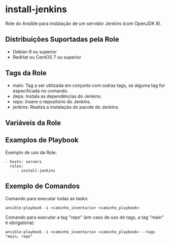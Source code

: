 install-jenkins
=========

Role do Ansible para instalação de um servidor Jenkins (com OpenJDK 8).

Distribuições Suportadas pela Role
------------

- Debian 9 ou superior
- RedHat ou CentOS 7 ou superior

Tags da Role 
--------------

- main: Tag a ser utilizada em conjunto com outras tags, se alguma tag for especificada no comando.
- deps: Instala as dependências do Jenkins.
- repo: Insere o repositório do Jenkins.
- jenkins: Realiza a instalação do pacote do Jenkins.

Variáveis da Role 
--------------


Examplos de Playbook
----------------

Exemplo de uso da Role:

    - hosts: servers
      roles:
         - install-jenkins

Exemplo de Comandos
----------------

Comando para executar todas as tasks:

    ansible-playbook -i <caminho_inventario> <caminho_playbook>

Comando para executar a tag "repo" (em caso de uso de tags, a tag "main" é obrigatória):

    ansible-playbook -i <caminho_inventario> <caminho_playbook> --tags "main, repo"
